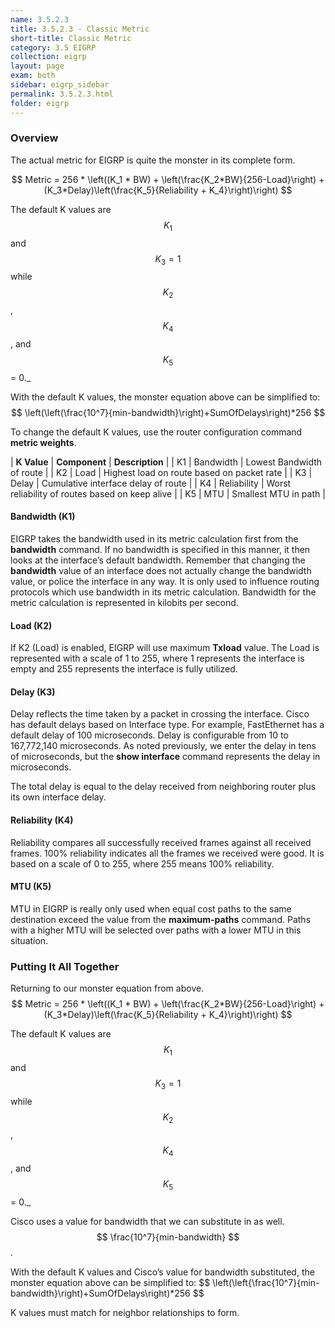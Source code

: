 ```yaml
---
name: 3.5.2.3
title: 3.5.2.3 - Classic Metric
short-title: Classic Metric
category: 3.5 EIGRP
collection: eigrp
layout: page
exam: both
sidebar: eigrp_sidebar
permalink: 3.5.2.3.html
folder: eigrp
---
```

### Overview
The actual metric for EIGRP is quite the monster in its complete form.

$$
Metric = 256 * \left((K_1 * BW) + \left(\frac{K_2*BW}{256-Load}\right) + (K_3*Delay)\left(\frac{K_5}{Reliability + K_4}\right)\right)
$$

The default K values are $$K_1$$ and $$K_3 = 1$$ while $$K_2$$, $$K_4$$, and $$K_5$$ = 0._

With the default K values, the monster equation above can be simplified to:
$$
\left(\left(\frac{10^7}{min-bandwidth}\right)+SumOfDelays\right)*256
$$

To change the default K values, use the router configuration command **metric weights**.

| **K Value** | **Component** | **Description** |
| K1 | Bandwidth | Lowest Bandwidth of route |
| K2 | Load | Highest load on route based on packet rate |
| K3 | Delay | Cumulative interface delay of route |
| K4 | Reliability | Worst reliability of routes based on keep alive |
| K5 | MTU | Smallest MTU in path |

#### Bandwidth (K1)
EIGRP takes the bandwidth used in its metric calculation first from the **bandwidth** command. If no bandwidth is specified in this manner, it then looks at the interface’s default bandwidth. Remember that changing the **bandwidth** value of an interface does not actually change the bandwidth value, or police the interface in any way. It is only used to influence routing protocols which use bandwidth in its metric calculation. Bandwidth for the metric calculation is represented in kilobits per second.

#### Load (K2)
If K2 (Load) is enabled, EIGRP will use maximum **Txload** value. The Load is represented with a scale of 1 to 255, where 1 represents the interface is empty and 255 represents the interface is fully utilized.

#### Delay (K3)
Delay reflects the time taken by a packet in crossing the interface. Cisco has default delays based on Interface type. For example, FastEthernet has a default delay of 100 microseconds. Delay is configurable from 10 to 167,772,140 microseconds. As noted previously, we enter the delay in tens of microseconds, but the **show interface** command represents the delay in microseconds.

The total delay is equal to the delay received from neighboring router plus its own interface delay.

#### Reliability (K4)
Reliability compares all successfully received frames against all received frames. 100% reliability indicates all the frames we received were good. It is based on a scale of 0 to 255, where 255 means 100% reliability.

#### MTU (K5)
MTU in EIGRP is really only used when equal cost paths to the same destination exceed the value from the **maximum-paths** command. Paths with a higher MTU will be selected over paths with a lower MTU in this situation.

### Putting It All Together
Returning to our monster equation from above.
$$
Metric = 256 * \left((K_1 * BW) + \left(\frac{K_2*BW}{256-Load}\right) + (K_3*Delay)\left(\frac{K_5}{Reliability + K_4}\right)\right)
$$

The default K values are $$K_1$$ and $$K_3 = 1$$ while $$K_2$$, $$K_4$$, and $$K_5$$ = 0._

Cisco uses a value for bandwidth that we can substitute in as well. $$ \frac{10^7}{min-bandwidth} $$.

With the default K values and Cisco’s value for bandwidth substituted, the monster equation above can be simplified to:
$$
\left(\left{\frac{10^7}{min-bandwidth}\right)+SumOfDelays\right)*256
$$

K values must match for neighbor relationships to form.
